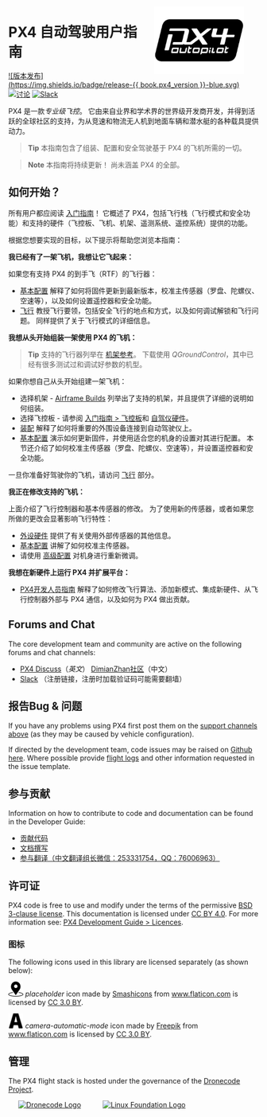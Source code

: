 <div style="float:right; padding:10px; margin-right:20px;"><a href="http://px4.io/"><img src="../assets/site/logo_pro_small.png" title="PX4 徽标" width="180px" /></a></div>

# PX4 自动驾驶用户指南

[![版本发布](https://img.shields.io/badge/release-{{ book.px4_version }}-blue.svg)](https://github.com/PX4/PX4-Autopilot/releases) [![讨论](https://img.shields.io/badge/discuss-px4-ff69b4.svg)](http://discuss.px4.io/) [![Slack](https://px4-slack.herokuapp.com/badge.svg)](http://slack.px4.io)

PX4 是一款*专业级飞控*。 它由来自业界和学术界的世界级开发商开发，并得到活跃的全球社区的支持，为从竞速和物流无人机到地面车辆和潜水艇的各种载具提供动力。

> **Tip** 本指南包含了组装、配置和安全驾驶基于 PX4 的飞机所需的一切。

<span></span>

> **Note** 本指南将持续更新！ 尚未涵盖 PX4 的全部。

## 如何开始？

所有用户都应阅读 [入门指南](getting_started/README.md)！ 它概述了 PX4，包括飞行栈（飞行模式和安全功能）和支持的硬件（飞控板、飞机、机架、遥测系统、遥控系统）提供的功能。

根据您想要实现的目标，以下提示将帮助您浏览本指南：

**我已经有了一架飞机，我想让它飞起来：**

如果您有支持 PX4 的到手飞（RTF）的飞行器：

- [基本配置](config/README.md) 解释了如何将固件更新到最新版本，校准主传感器（罗盘、陀螺仪、空速等），以及如何设置遥控器和安全功能。
- [飞行](flying/README.md) 教授飞行要领，包括安全飞行的地点和方式，以及如何调试解锁和飞行问题。 同样提供了关于飞行模式的详细信息。

**我想从头开始组装一架使用 PX4 的飞机：**

> **Tip** 支持的飞行器列举在 [机架参考](airframes/airframe_reference.md)。 下载使用 *QGroundControl*，其中已经有很多测试过和调试好参数的机型。

如果你想自己从头开始组建一架飞机：

- 选择机架 - [Airframe Builds](airframes/README.md) 列举出了支持的机架，并且提供了详细的说明如何组装。
- 选择飞控板 - 请参阅 [入门指南 > 飞控板](getting_started/flight_controller_selection.md)和 [自驾仪硬件](flight_controller/README.md)。
- [装配](assembly/README.md) 解释了如何将重要的外围设备连接到自动驾驶仪上。
- [基本配置](config/README.md) 演示如何更新固件，并使用适合您的机身的设置对其进行配置。 本节还介绍了如何校准主传感器（罗盘、陀螺仪、空速等），并设置遥控器和安全功能。

一旦你准备好驾驶你的飞机，请访问 [飞行](flying/README.md) 部分。

**我正在修改支持的飞机：**

上面介绍了飞行控制器和基本传感器的修改。 为了使用新的传感器，或者如果您所做的更改会显著影响飞行特性：

- [外设硬件](peripherals/README.md) 提供了有关使用外部传感器的其他信息。
- [基本配置](config/README.md) 讲解了如何校准主传感器。
- 请使用 [高级配置](advanced_config/README.md) 对机身进行重新微调。

**我想在新硬件上运行 PX4 并扩展平台：**

- [PX4开发人员指南](http://dev.px4.io/) 解释了如何修改飞行算法、添加新模式、集成新硬件、从飞行控制器外部与 PX4 通信，以及如何为 PX4 做出贡献。

<span id="support"></span>

## Forums and Chat

The core development team and community are active on the following forums and chat channels:

- [PX4 Discuss](http://discuss.px4.io/)（*英文*） [DimianZhan社区](http://shequ.dimianzhan.com)（中文）
- [Slack](http://slack.px4.io) （注册链接，注册时加载验证码可能需要翻墙）

## 报告Bug & 问题

If you have any problems using PX4 first post them on the [support channels above](#support) (as they may be caused by vehicle configuration).

If directed by the development team, code issues may be raised on [Github here](https://github.com/PX4/PX4-Autopilot/issues). Where possible provide [flight logs](getting_started/flight_reporting.md) and other information requested in the issue template.

## 参与贡献

Information on how to contribute to code and documentation can be found in the Developer Guide:

- [贡献代码](https://dev.px4.io/master/en/contribute/)
- [文档撰写](https://dev.px4.io/master/en/contribute/docs.html)
- [参与翻译（中文翻译组长微信：253331754，QQ：76006963）](https://dev.px4.io/master/en/contribute/docs.html)

## 许可证

PX4 code is free to use and modify under the terms of the permissive [BSD 3-clause license](https://opensource.org/licenses/BSD-3-Clause). This documentation is licensed under [CC BY 4.0](https://creativecommons.org/licenses/by/4.0/). For more information see: [PX4 Development Guide > Licences](https://dev.px4.io/master/en/contribute/licenses.html).

### 图标

The following icons used in this library are licensed separately (as shown below):

<img src="../assets/site/position_fixed.svg" title="Position fix required (e.g. GPS)" width="30px" /> *placeholder* icon made by <a href="https://www.flaticon.com/authors/smashicons" title="Smashicons">Smashicons</a> from <a href="https://www.flaticon.com/" title="Flaticon">www.flaticon.com</a> is licensed by <a href="http://creativecommons.org/licenses/by/3.0/" title="Creative Commons BY 3.0" target="_blank">CC 3.0 BY</a>.

<img src="../assets/site/automatic_mode.svg" title="Automatic mode" width="30px" /> *camera-automatic-mode* icon made by <a href="http://www.freepik.com" title="Freepik">Freepik</a> from <a href="https://www.flaticon.com/" title="Flaticon">www.flaticon.com</a> is licensed by <a href="http://creativecommons.org/licenses/by/3.0/" title="Creative Commons BY 3.0" target="_blank">CC 3.0 BY</a>.

## 管理

The PX4 flight stack is hosted under the governance of the [Dronecode Project](https://www.dronecode.org/).

<a href="https://www.dronecode.org/" style="padding:20px"><img src="https://mavlink.io/assets/site/logo_dronecode.png" alt="Dronecode Logo" width="110px"/></a>
<a href="https://www.linuxfoundation.org/projects" style="padding:20px;"><img src="https://mavlink.io/assets/site/logo_linux_foundation.png" alt="Linux Foundation Logo" width="80px" /></a>

<div style="padding:10px">&nbsp;</div>
